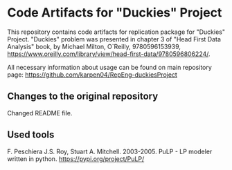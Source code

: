 # Code Artifacts for "Duckies" Project
This repository contains code artifacts for replication package for "Duckies" Project. "Duckies" problem was presented in chapter 3 of "Head First Data Analysis" book, by Michael Milton, O`Reilly, 9780596153939, https://www.oreilly.com/library/view/head-first-data/9780596806224/.

All necessary information about usage can be found on main repository page:
https://github.com/karpen04/RepEng-duckiesProject

## Changes to the original repository
Changed README file. 

## Used tools
F. Peschiera J.S. Roy, Stuart A. Mitchell. 2003-2005. PuLP - LP modeler written in python. https://pypi.org/project/PuLP/
